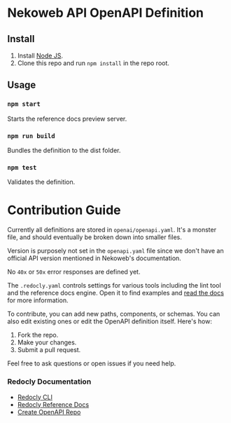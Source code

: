 # Nekoweb API OpenAPI Definition

## Install

1. Install [Node JS](https://nodejs.org/).
2. Clone this repo and run `npm install` in the repo root.

## Usage

### `npm start`
Starts the reference docs preview server.

### `npm run build`
Bundles the definition to the dist folder.

### `npm test`
Validates the definition.

# Contribution Guide

Currently all definitions are stored in `openai/openapi.yaml`. 
It's a monster file, and should eventually be broken down into 
smaller files.

Version is purposely not set in the `openapi.yaml` file since
we don't have an official API version mentioned in Nekoweb's
documentation.

No `40x` or `50x` error responses are defined yet.

The `.redocly.yaml` controls settings for various
tools including the lint tool and the reference
docs engine.  Open it to find examples and
[read the docs](https://redoc.ly/docs/cli/configuration/)
for more information.

To contribute, you can add new paths, components, or
schemas.  You can also edit existing ones or edit
the OpenAPI definition itself. Here's how:

1. Fork the repo.
2. Make your changes.
3. Submit a pull request.

Feel free to ask questions or open issues if you need help.

### Redocly Documentation

- [Redocly CLI](https://redoc.ly/docs/cli/)
- [Redocly Reference Docs](https://redocly.com/docs/api-registry/)
- [Create OpenAPI Repo](https://github.com/Redocly/create-openapi-repo)
